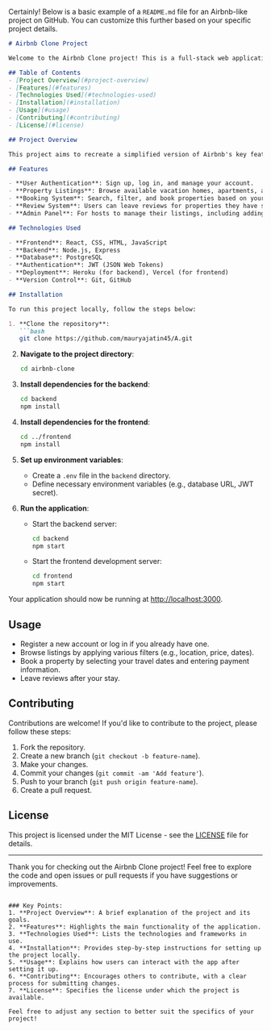 Certainly! Below is a basic example of a `README.md` file for an Airbnb-like project on GitHub. You can customize this further based on your specific project details.

```markdown
# Airbnb Clone Project

Welcome to the Airbnb Clone project! This is a full-stack web application that mimics the functionality of the popular vacation rental platform, Airbnb. The project includes features such as user authentication, property listings, booking system, and more.

## Table of Contents
- [Project Overview](#project-overview)
- [Features](#features)
- [Technologies Used](#technologies-used)
- [Installation](#installation)
- [Usage](#usage)
- [Contributing](#contributing)
- [License](#license)

## Project Overview

This project aims to recreate a simplified version of Airbnb's key features, allowing users to browse listings, view details, book properties, and manage their profiles. The backend is built with a RESTful API architecture, while the front-end leverages modern web technologies.

## Features

- **User Authentication**: Sign up, log in, and manage your account.
- **Property Listings**: Browse available vacation homes, apartments, and more.
- **Booking System**: Search, filter, and book properties based on your travel preferences.
- **Review System**: Users can leave reviews for properties they have stayed in.
- **Admin Panel**: For hosts to manage their listings, including adding new properties, editing details, and removing listings.

## Technologies Used

- **Frontend**: React, CSS, HTML, JavaScript
- **Backend**: Node.js, Express
- **Database**: PostgreSQL
- **Authentication**: JWT (JSON Web Tokens)
- **Deployment**: Heroku (for backend), Vercel (for frontend)
- **Version Control**: Git, GitHub

## Installation

To run this project locally, follow the steps below:

1. **Clone the repository**:
   ```bash
   git clone https://github.com/mauryajatin45/A.git
   ```

2. **Navigate to the project directory**:
   ```bash
   cd airbnb-clone
   ```

3. **Install dependencies for the backend**:
   ```bash
   cd backend
   npm install
   ```

4. **Install dependencies for the frontend**:
   ```bash
   cd ../frontend
   npm install
   ```

5. **Set up environment variables**:
   - Create a `.env` file in the `backend` directory.
   - Define necessary environment variables (e.g., database URL, JWT secret).

6. **Run the application**:
   - Start the backend server:
     ```bash
     cd backend
     npm start
     ```
   - Start the frontend development server:
     ```bash
     cd frontend
     npm start
     ```

Your application should now be running at [http://localhost:3000](http://localhost:3000).

## Usage

- Register a new account or log in if you already have one.
- Browse listings by applying various filters (e.g., location, price, dates).
- Book a property by selecting your travel dates and entering payment information.
- Leave reviews after your stay.

## Contributing

Contributions are welcome! If you'd like to contribute to the project, please follow these steps:

1. Fork the repository.
2. Create a new branch (`git checkout -b feature-name`).
3. Make your changes.
4. Commit your changes (`git commit -am 'Add feature'`).
5. Push to your branch (`git push origin feature-name`).
6. Create a pull request.

## License

This project is licensed under the MIT License - see the [LICENSE](LICENSE) file for details.

---

Thank you for checking out the Airbnb Clone project! Feel free to explore the code and open issues or pull requests if you have suggestions or improvements.
```

### Key Points:
1. **Project Overview**: A brief explanation of the project and its goals.
2. **Features**: Highlights the main functionality of the application.
3. **Technologies Used**: Lists the technologies and frameworks in use.
4. **Installation**: Provides step-by-step instructions for setting up the project locally.
5. **Usage**: Explains how users can interact with the app after setting it up.
6. **Contributing**: Encourages others to contribute, with a clear process for submitting changes.
7. **License**: Specifies the license under which the project is available.

Feel free to adjust any section to better suit the specifics of your project!